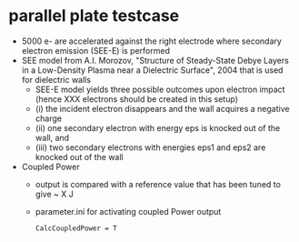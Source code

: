 # parallel plate testcase
- 5000 e- are accelerated against the right electrode where secondary electron emission (SEE-E) is performed
- SEE model from A.I. Morozov, "Structure of Steady-State Debye Layers in a Low-Density Plasma near a Dielectric Surface", 2004
  that is used for dielectric walls 
  - SEE-E model yields three possible outcomes upon electron impact (hence XXX electrons should be created in this setup)
  - (i) the incident electron disappears and the wall acquires a negative charge
  - (ii) one secondary electron with energy eps is knocked out of the wall, and 
  - (iii) two secondary electrons with energies eps1 and eps2 are knocked out of the wall
- Coupled Power
  - output is compared with a reference value that has been tuned to give ~ X J
  - parameter.ini for activating coupled Power output

        CalcCoupledPower = T
